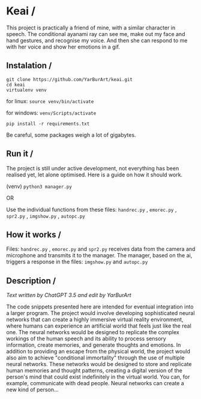 # Keai /
This project is practically a friend of mine, with a similar character in speech. The conditional ayanami ray can see me, make out my face and hand gestures, and recognise my voice. And then she can respond to me with her voice and show her emotions in a gif.

## Instalation /
```
git clone https://github.com/YarBurArt/keai.git
cd keai
virtualenv venv
```

for linux: `source venv/bin/activate`

for windows: `venv/Scripts/activate`

`pip install -r requirements.txt`

Be careful, some packages weigh a lot of gigabytes.

## Run it /

The project is still under active development, not everything has been realised yet, let alone optimised. Here is a guide on how it should work.

(venv) `python3 manager.py` 

OR

Use the individual functions from these files: `handrec.py` , `emorec.py` , `spr2.py` , `imgshow.py` , `autopc.py`

## How it works / 

Files: `handrec.py` , `emorec.py` and `spr2.py` receives data from the camera and microphone and transmits it to the manager. 
The manager, based on the ai, triggers a response in the files: `imgshow.py` and `autopc.py`

## Description /
*Text written by ChatGPT 3.5 and edit by YarBurArt*

The code snippets presented here are intended for eventual integration into a larger program. 
The project would involve developing sophisticated neural networks that can create a highly immersive virtual reality environment, where humans can experience an artificial world that feels just like the real one. The neural networks would be designed to replicate the complex workings of the human speech and its ability to process sensory information, create memories, and generate thoughts and emotions.
In addition to providing an escape from the physical world, the project would also aim to achieve "conditional immortality" through the use of multiple neural networks. These networks would be designed to store and replicate human memories and thought patterns, creating a digital version of the person's mind that could exist indefinitely in the virtual world. You can, for example, communicate with dead people. Neural networks can create a new kind of person...
